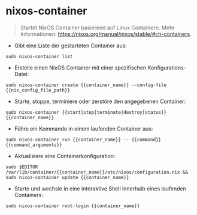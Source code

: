 # nixos-container

> Startet NixOS Container basierend auf Linux Containern.
> Mehr Informationen: <https://nixos.org/manual/nixos/stable/#ch-containers>.

- Gibt eine Liste der gestarteten Container aus:

`sudo nixos-container list`

- Erstelle einen NixOS Container mit einer spezifischen Konfigurations-Datei:

`sudo nixos-container create {{container_name}} --config-file {{nix_config_file_path}}`

- Starte, stoppe, terminiere oder zerstöre den angegebenen Container:

`sudo nixos-container {{start|stop|terminate|destroy|status}} {{container_name}}`

- Führe ein Kommando in einem laufenden Container aus:

`sudo nixos-container run {{container_name}} -- {{command}} {{command_arguments}}`

- Aktualisiere eine Containerkonfiguration:

`sudo $EDITOR /var/lib/container/{{container_name}}/etc/nixos/configuration.nix && sudo nixos-container update {{container_name}}`

- Starte und wechsle in eine interaktive Shell innerhalb eines laufenden Containers:

`sudo nixos-container root-login {{container_name}}`
